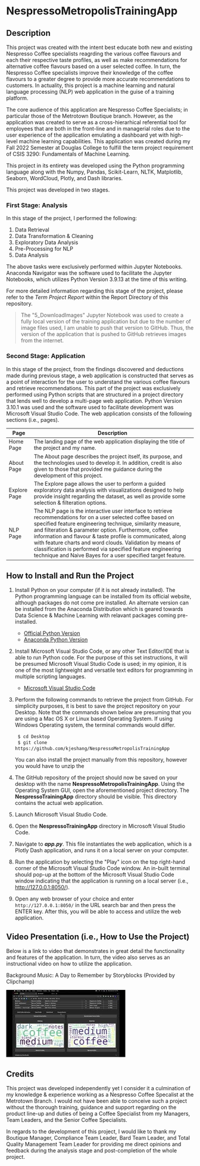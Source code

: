 # NespressoMetropolisTrainingApp

## Description

This project was created with the intent best educate both new and existing Nespresso Coffee specialists reagrding the various coffee flavours and each their respective taste profiles, as well as make recommendations for alternative coffee flavours based on a user selected coffee. In turn, the Nespresso Coffee specialists improve their knowledge of the coffee flavours to a greater degree to provide more accurate recommendations to customers. In actuality, this project is a machine learning and natural language processing (NLP) web application in the guise of a training platform.

The core audience of this application are Nespresso Coffee Specialists; in particular those of the Metrotown Boutique branch. However, as the application was created to serve as a cross-hierarhical referential tool for employees that are both in the front-line and in managerial roles due to the user experience of the application emulating a dashboard yet with high-level machine learning capabilities. This application was created during my Fall 2022 Semester at Douglas College to fulfill the term project requirement of CSIS 3290: Fundamentals of Machine Learning.

This project in its entirety was developed using the Python programming language along with the Numpy, Pandas, Scikit-Learn, NLTK, Matplotlib, Seaborn, WordCloud, Plotly, and Dash libraries. 

This project was developed in two stages.

### First Stage: Analysis
In this stage of the project, I performed the following:
1. Data Retrieval
2. Data Transformation & Cleaning
3. Exploratory Data Analysis
4. Pre-Processing for NLP
5. Data Analysis

The above tasks were exclusively performed within Jupyter Notebooks. Anaconda Navigator was the software used to facilitate the Jupyter Notebooks, which utilizes Python Version 3.9.13 at the time of this writing.

For more detailed information regarding this stage of the project, please refer to the _Term Project Report_ within the Report Directory of this repository.

> The "5_DownloadImages" Jupyter Notebook was used to create a fully local version of the training application but due to the number of image files used, I am unable to push that version to GitHub. Thus, the version of the application that is pushed to GitHub retrieves images from the internet.

### Second Stage: Application
In this stage of the project, from the findings discovered and deductions made during previous stage, a web application is constructed that serves as a point of interaction for the user to understand the various coffee flavours and retrieve recommendations. This part of the project was exclusively performed using Python scripts that are structured in a project directory that lends well to develop a multi-page web application. Python Version 3.10.1 was used and the software used to facilitate development was Microsoft Visual Studio Code. The web application consists of the following sections (i.e., pages).

|Page|Description|
|--|--|
|Home Page|The landing page of the web application displaying the title of the project and my name.|
|About Page|The About page describes the project itself, its purpose, and the technologies used to develop it. In addition, credit is also given to those that provided me guidance during the development of this project.|
|Explore Page|The Explore page allows the user to perform a guided exploratory data analysis with visualizations designed to help provide insight regarding the dataset, as well as provide some selection & filteration options.|
|NLP Page|The NLP page is the interactive user interface to retrieve recommendations for on a user selected coffee based on specified feature engineering technique, similarity measure, and filteration & parameter option. Furthermore, coffee information and flavour & taste profile is communicated, along with feature charts and word clouds. Validation by means of classification is performed via specified feature engineering technique and Naive Bayes for a user specified target feature.|

## How to Install and Run the Project

1. Install Python on your computer (if it is not already installed). The Python programming language can be installed from its official website, although packages do not come pre installed. An alternate version can be installed from the Anaconda Distribution which is geared towards Data Science & Machine Learning with relavant packages coming pre-installed.
    * [Official Python Version](https://www.python.org/)
    * [Anaconda Python Version](https://www.anaconda.com/products/distribution)
2. Install Microsoft Visual Studio Code, or any other Text Editor/IDE that is able to run Python code. For the purpose of this set instructions, it will be presumed Microsoft Visual Studio Code is used; in my opinion, it is one of the most lightweight and versatile text editors for programming in multiple scripting languages.
    * [Microsoft Visual Studio Code](https://code.visualstudio.com/)
3. Perform the following commands to retrieve the project from GitHub. For simplicity purposes, it is best to save the project repository on your Desktop. Note that the commands shown below are presuming that you are using a Mac OS X or Linux based Operating System. If using Windows Operating system, the terminal commands would differ.

        $ cd Desktop
        $ git clone https://github.com/kjeshang/NespressoMetropolisTrainingApp

    You can also install the project manually from this repository, however you would have to unzip the 

4. The GitHub repository of the project should now be saved on your desktop with the name **NespressoMetropolisTrainingApp**. Using the Operating System GUI, open the aforementioned project directory. The **NespressoTrainingApp** directory should be visible. This directory contains the actual web application.
5. Launch Microsoft Visual Studio Code.
6. Open the **NespressoTrainingApp** directory in Microsoft Visual Studio Code.
7. Navigate to **_app.py_**. This file instantiates the web application, which is a Plotly Dash application, and runs it on a local server on your computer.
8. Run the application by selecting the "Play" icon on the top right-hand corner of the Microsoft Visual Studio Code window. An in-built terminal should pop-up at the bottom of the Microsoft Visual Studio Code window indicating that the application is running on a local server (i.e., http://127.0.0.1:8050/).
9. Open any web browser of your choice and enter `http://127.0.0.1:8050/` in the URL search bar and then press the ENTER key. After this, you will be able to access and utilize the web application.

## Video Presentation (i.e., How to Use the Project)

Below is a link to video that demonstrates in great detail the functionality and features of the application. In turn, the video also serves as an instructional video on how to utilize the application.

Background Music: A Day to Remember by Storyblocks (Provided by Clipchamp)

[![Nespresso Metropolis Training App - Demonstration Video](https://github.com/kjeshang/NespressoMetropolisTrainingApp/blob/main/Report/Images/mq2.jpeg?raw=true)](https://youtu.be/1LL-yqbQuig "Nespresso Metropolis Training App Demonstration Video")

## Credits

This project was developed independently yet I consider it a culmination of my knowledge & experience working as a Nespresso Coffee Specalist at the Metrotown Branch. I would not have been able to conceive such a project without the thorough training, guidance and support regarding on the product line-up and duties of being a Coffee Specialist from my Managers, Team Leaders, and the Senior Coffee Specialists.

In regards to the development of this project, I would like to thank my Boutique Manager, Compliance Team Leader, Bard Team Leader, and Total Quality Management Team Leader for providing me direct opinions and feedback during the analysis stage and post-completion of the whole project.